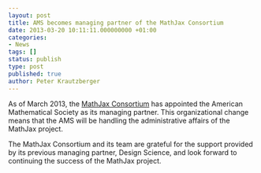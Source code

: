 ```yaml
---
layout: post
title: AMS becomes managing partner of the MathJax Consortium
date: 2013-03-20 10:11:11.000000000 +01:00
categories:
- News
tags: []
status: publish
type: post
published: true
author: Peter Krautzberger
---
```


As of March 2013, the [MathJax Consortium](http://www.mathjax.org) has appointed the American Mathematical Society as its managing partner. This organizational change means that the AMS will be handling the administrative affairs of the MathJax project.

The MathJax Consortium and its team are grateful for the support provided by its previous managing partner, Design Science, and look forward to continuing the success of the MathJax project.